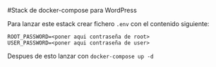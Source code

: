 #Stack de docker-compose para WordPress

Para lanzar este estack crear fichero `.env` con el contenido siguiente:

```
ROOT_PASSWORD=<poner aqui contraseña de root>
USER_PASSWORD=<poner aqui contraseña de user>

```

Despues de esto lanzar con `docker-compose up -d`

 
